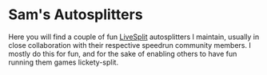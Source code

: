 # Sam's Autosplitters
Here you will find a couple of fun [LiveSplit](https://github.com/LiveSplit/LiveSplit) autosplitters I maintain, usually in close collaboration with their respective speedrun community members. I mostly do this for fun, and for the sake of enabling others to have fun running them games lickety-split.
